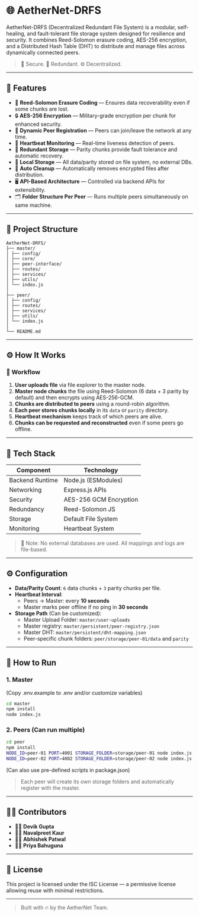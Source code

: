 # 🌐 AetherNet-DRFS

AetherNet-DRFS (Decentralized Redundant File System) is a modular, self-healing, and fault-tolerant file storage system designed for resilience and security. It combines Reed-Solomon erasure coding, AES-256 encryption, and a Distributed Hash Table (DHT) to distribute and manage files across dynamically connected peers.

> 🔐 Secure. 🔄 Redundant. ⚙️ Decentralized.

---

## 🚀 Features

- 🧮 **Reed-Solomon Erasure Coding** — Ensures data recoverability even if some chunks are lost.
- 🔒 **AES-256 Encryption** — Military-grade encryption per chunk for enhanced security.
- 📡 **Dynamic Peer Registration** — Peers can join/leave the network at any time.
- 🔁 **Heartbeat Monitoring** — Real-time liveness detection of peers.
- 🔁 **Redundant Storage** — Parity chunks provide fault tolerance and automatic recovery.
- 📂 **Local Storage** — All data/parity stored on file system, no external DBs.
- 📎 **Auto Cleanup** — Automatically removes encrypted files after distribution.
- 🖥️ **API-Based Architecture** — Controlled via backend APIs for extensibility.
- 🗂️ **Folder Structure Per Peer** — Runs multiple peers simultaneously on same machine.

---

## 📁 Project Structure

```
AetherNet-DRFS/
├── master/
│ ├── config/
│ ├── core/
│ ├── peer-interface/
│ ├── routes/
│ ├── services/
│ ├── utils/
│ └── index.js
│
├── peer/
│ ├── config/
│ ├── routes/
│ ├── services/
│ ├── utils/
│ └── index.js
│
└── README.md
```

---

## ⚙️ How It Works

### 🔁 Workflow

1. **User uploads file** via file explorer to the master node.
2. **Master node chunks** the file using Reed-Solomon (6 data + 3 parity by default) and then encrypts using AES-256-GCM.
3. **Chunks are distributed to peers** using a round-robin algorithm.
4. **Each peer stores chunks locally** in its `data` or `parity` directory.
5. **Heartbeat mechanism** keeps track of which peers are alive.
6. **Chunks can be requested and reconstructed** even if some peers go offline.

---

## 🔧 Tech Stack

| Component       | Technology            |
|----------------|------------------------|
| Backend Runtime| Node.js (ESModules)   |
| Networking     | Express.js APIs       |
| Security       | AES-256 GCM Encryption |
| Redundancy     | Reed-Solomon JS       |
| Storage        | Default File System    |
| Monitoring     | Heartbeat System      |

> 🧠 Note: No external databases are used. All mappings and logs are file-based.

---

## ⚙️ Configuration

- **Data/Parity Count**: `6` data chunks + `3` parity chunks per file.
- **Heartbeat Interval**:
  - Peers → Master: every **10 seconds**
  - Master marks peer offline if no ping in **30 seconds**
- **Storage Path** (Can be customized):
  - Master Upload Folder: `master/user-uploads`
  - Master registry: `master/persistent/peer-registry.json`
  - Master DHT: `master/persistent/dht-mapping.json`
  - Peer-specific chunk folders: `peer/storage/peer-01/data` and `parity`

---

## 🧪 How to Run

### 1. Master

(Copy .env.example to .env and/or customize variables)
```bash
cd master
npm install
node index.js
```

### 2. Peers (Can run multiple)

```bash
cd peer
npm install
NODE_ID=peer-01 PORT=4001 STORAGE_FOLDER=storage/peer-01 node index.js
NODE_ID=peer-02 PORT=4002 STORAGE_FOLDER=storage/peer-02 node index.js
```
(Can also use pre-defined scripts in package.json)

> Each peer will create its own storage folders and automatically register with the master.

---

## 🧑‍💻 Contributors

- 👨‍💻 **Devik Gupta**
- 👨‍💻 **Navalpreet Kaur**
- 👨‍💻 **Abhishek Patwal**
- 👨‍💻 **Priya Bahuguna**

---

## 📜 License

This project is licensed under the ISC License — a permissive license allowing reuse with minimal restrictions.

---

> Built with 🔥 by the AetherNet Team.
